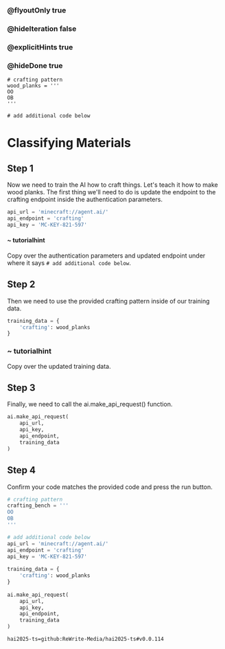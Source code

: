 ### @flyoutOnly true
### @hideIteration false
### @explicitHints true
### @hideDone true

```python-template
# crafting pattern
wood_planks = '''
OO
OB
'''

# add additional code below

```

# Classifying Materials

## Step 1
Now we need to train the AI how to craft things. Let's teach it how to make wood planks. The first thing we'll need to do is update the endpoint to the crafting endpoint inside the authentication parameters.

```python
api_url = 'minecraft://agent.ai/'
api_endpoint = 'crafting'
api_key = 'MC-KEY-821-597'
```
#### ~ tutorialhint 
Copy over the authentication parameters and updated endpoint under where it says `# add additional code below`.

## Step 2
Then we need to use the provided crafting pattern inside of our training data.

```python
training_data = {
    'crafting': wood_planks
}
```
### ~ tutorialhint
Copy over the updated training data.

## Step 3
Finally, we need to call the ai.make_api_request() function.

```python
ai.make_api_request(
    api_url,
    api_key,
    api_endpoint,
    training_data
)
```

## Step 4
Confirm your code matches the provided code and press the run button.

```python
# crafting pattern
crafting_bench = '''
OO
OB
'''

# add additional code below
api_url = 'minecraft://agent.ai/'
api_endpoint = 'crafting'
api_key = 'MC-KEY-821-597'
 
training_data = {
    'crafting': wood_planks
}
 
ai.make_api_request(
    api_url,
    api_key,
    api_endpoint,
    training_data
)
```


```package
hai2025-ts=github:ReWrite-Media/hai2025-ts#v0.0.114
```
